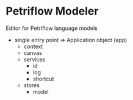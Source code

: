 # Petriflow Modeler
Editor for Petriflow language models

- single entry point => Application object (app)
  - context
  - canvas
  - services
    - id
    - log
    - shortcut
  - stores
    - model   
